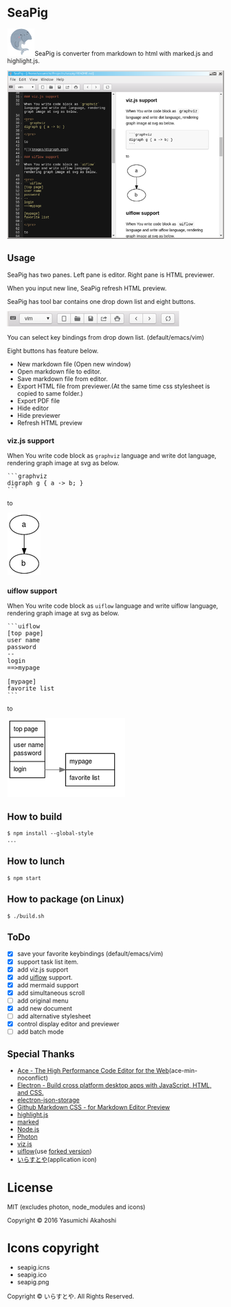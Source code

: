SeaPig
=====

![](seapig.png)SeaPig is converter from markdown to html with marked.js and highlight.js.

![](images/seapig.png)

## Usage

SeaPig has two panes. Left pane is editor. Right pane is HTML previewer.

When you input new line, SeaPig refresh HTML preview.

SeaPig has tool bar contains one drop down list and eight buttons.

![](images/seapig-toolbar.png)

You can select key bindings from drop down list. (default/emacs/vim)

Eight buttons has feature below.

- New markdown file (Open new window)
- Open markdown file to editor.
- Save markdown file from editor.
- Export HTML file from previewer.(At the same time css stylesheet is copied to same folder.)
- Export PDF file
- Hide editor
- Hide previewer
- Refresh HTML preview

### viz.js support

When You write code block as `graphviz` language and write dot language, rendering graph image at svg as below.

<pre>
```graphviz
digraph g { a -> b; }
```
</pre>

to

![](images/digraph.png)

### uiflow support

When You write code block as `uiflow` language and write uiflow language, rendering graph image at svg as below.

<pre>
```uiflow
[top page]
user name
password
--
login
==>mypage

[mypage]
favorite list
```
</pre>

to

![](images/uiflow.png)


## How to build

```
$ npm install --global-style
...
```

## How to lunch

```
$ npm start
```

## How to package (on Linux)

```
$ ./build.sh
```

## ToDo

- [x] save your favorite keybindings (default/emacs/vim)
- [x] support task list item.
- [x] add viz.js support
- [x] add [uiflow](https://github.com/hirokidaichi/uiflow) support.
- [x] add mermaid support
- [x] add simultaneous scroll
- [ ] add original menu
- [x] add new document
- [ ] add alternative stylesheet
- [x] control display editor and previewer
- [ ] add batch mode

## Special Thanks

- [Ace - The High Performance Code Editor for the Web](https://ace.c9.io/)(ace-min-noconflict)
- [Electron - Build cross platform desktop apps with JavaScript, HTML, and CSS.](http://electron.atom.io/)
- [electron-json-storage](https://github.com/jviotti/electron-json-storage)
- [Github Markdown CSS - for Markdown Editor Preview](https://gist.github.com/andyferra/2554919)
- [highlight.js](https://highlightjs.org/)
- [marked](https://github.com/chjj/marked)
- [Node.js](https://nodejs.org/en/)
- [Photon](http://photonkit.com/)
- [viz.js](https://github.com/mdaines/viz.js)
- [uiflow](https://github.com/hirokidaichi/uiflow)(use [forked version](https://github.com/tkrkt/uiflow#fix-argument-in-compile))
- [いらすとや](http://www.irasutoya.com/)(application icon)

# License

MIT (excludes photon, node_modules and icons)

Copyright &copy; 2016 Yasumichi Akahoshi

# Icons copyright

- seapig.icns
- seapig.ico
- seapig.png

Copyright &copy; いらすとや. All Rights Reserved.
